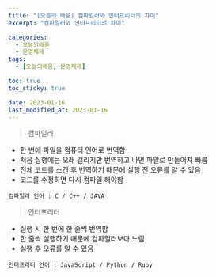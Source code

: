 ```yaml
---
title: "[오늘의 배움] 컴파일러와 인터프리터의 차이"
excerpt: "컴파일러와 인터프리터의 차이"

categories:
  - 오늘의배움
  - 운영체제
tags:
  - [오늘의배움, 운영체제]

toc: true
toc_sticky: true

date: 2023-01-16
last_modified_at: 2023-01-16
---
```


> 컴파일러

- 한 번에 파일을 컴퓨터 언어로 번역함
- 처음 실행에는 오래 걸리지만 번역하고 나면 파일로 만들어져 빠름
- 전체 코드를 스캔 후 번역하기 때문에 실행 전 오류를 알 수 있음
- 코드를 수정하면 다시 컴파일 해야함

`컴파일러 언어 : C / C++ / JAVA`

> 인터프리터

- 실행 시 한 번에 한 줄씩 번역함
- 한 줄씩 실행하기 때문에 컴파일러보다 느림
- 실행 후 오류를 알 수 있음

`인터프리터 언어 : JavaScript / Python / Ruby`
